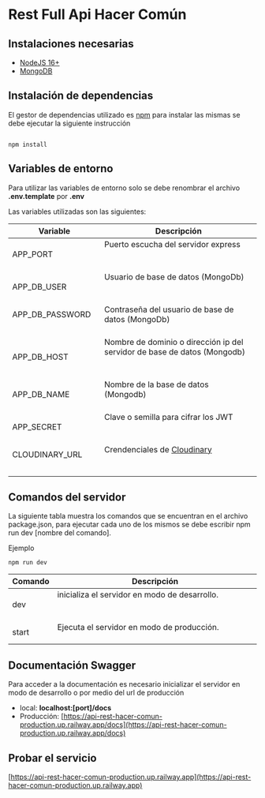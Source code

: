 # Rest Full Api Hacer Común

## Instalaciones necesarias

-   [NodeJS 16+](https://nodejs.org/en)
-   [MongoDB](https://www.mongodb.com)

## Instalación de dependencias

El gestor de dependencias utilizado es [npm](https://www.npmjs.com/) para instalar las mismas se debe ejecutar la siguiente instrucción

```

npm install

```

## Variables de entorno

Para utilizar las variables de entorno solo se debe renombrar el archivo **.env.template** por **.env**

Las variables utilizadas son las siguientes:

| Variable                    | Descripción                                                                                                                                                                   |
| --------------------------- | ----------------------------------------------------------------------------------------------------------------------------------------------------------------------------- |
| APP_PORT                    | Puerto escucha del servidor express                                                                                                                                           |
| APP_DB_USER                 | Usuario de base de datos (MongoDb)                                                                                                                                            |
| APP_DB_PASSWORD             | Contraseña del usuario de base de datos (MongoDb)                                                                                                                             |
| APP_DB_HOST                 | Nombre de dominio o dirección ip del servidor de base de datos (Mongodb)                                                                                                      |
| APP_DB_NAME                 | Nombre de la base de datos (Mongodb)                                                                                                                                          |
| APP_SECRET                  | Clave o semilla para cifrar los JWT                                                                                                                                           |
| CLOUDINARY_URL              | Crendenciales de [Cloudinary](https://cloudinary.com)                                                                                                                         |

## Comandos del servidor

La siguiente tabla muestra los comandos que se encuentran en el archivo package.json, para ejecutar cada uno de los mismos se debe escribir npm run dev [nombre del comando].

Ejemplo

`npm run dev`

| Comando       | Descripción                                                                                                                                                                     |
| ------------- | ------------------------------------------------------------------------------------------------------------------------------------------------------------------------------- |
| dev           | inicializa el servidor en modo de desarrollo.                                                                                                                                   |
| start         | Ejecuta el servidor en modo de producción.                                                                                                                                      |

## Documentación Swagger

Para acceder a la documentación es necesario inicializar el servidor en modo de desarrollo o por medio del url de producción

-   local: **localhost:[port]/docs**
-   Producción: [https://api-rest-hacer-comun-production.up.railway.app/docs](https://api-rest-hacer-comun-production.up.railway.app/docs)

## Probar el servicio

[https://api-rest-hacer-comun-production.up.railway.app](https://api-rest-hacer-comun-production.up.railway.app)
